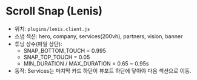 # Scroll Snap (Lenis)

- 위치: `plugins/lenis.client.js`
- 스냅 섹션: hero, company, services(200vh), partners, vision, banner
- 튜닝 상수(파일 상단):
  - SNAP_BOTTOM_TOUCH = 0.995
  - SNAP_TOP_TOUCH = 0.05
  - MIN_DURATION / MAX_DURATION = 0.65 ~ 0.95s
- 동작: Services는 마지막 카드 하단이 뷰포트 하단에 닿아야 다음 섹션으로 이동.
